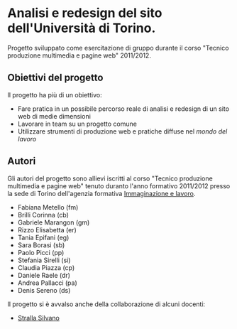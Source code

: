 ﻿Analisi e redesign del sito dell'Università di Torino.
==========================================================

Progetto sviluppato come esercitazione di gruppo durante il corso "Tecnico produzione multimedia e pagine web" 2011/2012.

Obiettivi del progetto
----------------------

Il progetto ha più di un obiettivo:

* Fare pratica in un possibile percorso reale di analisi e redesign di un sito web di medie dimensioni
* Lavorare in team su un progetto comune
* Utilizzare strumenti di produzione web e pratiche diffuse nel _mondo del lavoro_

Autori
------

Gli autori del progetto sono allievi iscritti al corso "Tecnico produzione multimedia e pagine web" tenuto duranto l'anno formativo 2011/2012 presso la sede di Torino dell'agenzia formativa [Immaginazione e lavoro](http://www.immaginazioneelavoro.it/).

* Fabiana Metello (fm)
* Brilli Corinna (cb)
* Gabriele Marangon (gm)
* Rizzo Elisabetta (er)
* Tania Epifani (eg)
* Sara Borasi (sb)
* Paolo Picci (pp)
* Stefania Sirelli (si)
* Claudia Piazza (cp)
* Daniele Raele (dr)
* Andrea Pallacci (pa)
* Denis Sereno (ds)

Il progetto si è avvalso anche della collaborazione di alcuni docenti:

* [Stralla Silvano](http://www.sistrall.it)

